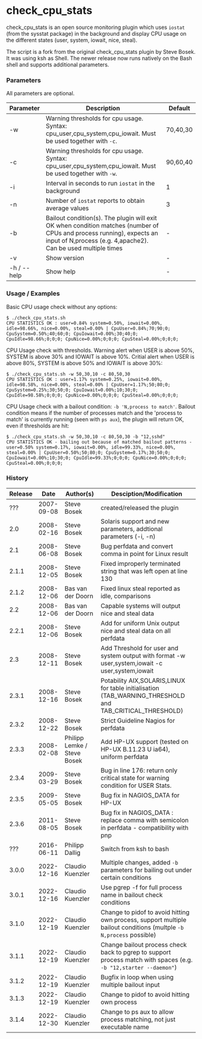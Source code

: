 # check_cpu_stats
check_cpu_stats is an open source monitoring plugin which uses `iostat` (from the sysstat package) in the background and display CPU usage on the different states (user, system, iowait, nice, steal).

The script is a fork from the original check_cpu_stats plugin by Steve Bosek. It was using ksh as Shell. The newer release now runs natively on the Bash shell and supports additional parameters.


### Parameters

All parameters are optional.

| Parameter | Description | Default |
| ----------| ----------- | ------- |
| -w | Warning thresholds for cpu usage. Syntax: cpu_user,cpu_system,cpu_iowait. Must be used together with `-c`. | 70,40,30 |
| -c | Warning thresholds for cpu usage. Syntax: cpu_user,cpu_system,cpu_iowait. Must be used together with `-w`. | 90,60,40 |
| -i | Interval in seconds to run `iostat` in the background | 1 |
| -n | Number of `iostat` reports to obtain average values | 3 |
| -b | Bailout condition(s). The plugin will exit OK when condition matches (number of CPUs and process running), expects an input of N,process (e.g. 4,apache2). Can be used multiple times | - |
| -v | Show version | - |
| -h / --help | Show help | - |



### Usage / Examples
Basic CPU usage check without any options:

```
$ ./check_cpu_stats.sh 
CPU STATISTICS OK : user=0.84% system=0.50%, iowait=0.00%, idle=98.66%, nice=0.00%, steal=0.00% | CpuUser=0.84%;70;90;0; CpuSystem=0.50%;40;60;0; CpuIowait=0.00%;30;40;0; CpuIdle=98.66%;0;0;0; CpuNice=0.00%;0;0;0; CpuSteal=0.00%;0;0;0;
```

CPU Usage check with thresholds. Warning alert when USER is above 50%, SYSTEM is above 30% and IOWAIT is above 10%. Critial alert when USER is above 80%, SYSTEM is above 50% and IOWAIT is above 30%:

```
$ ./check_cpu_stats.sh -w 50,30,10 -c 80,50,30
CPU STATISTICS OK : user=1.17% system=0.25%, iowait=0.00%, idle=98.58%, nice=0.00%, steal=0.00% | CpuUser=1.17%;50;80;0; CpuSystem=0.25%;30;50;0; CpuIowait=0.00%;10;30;0; CpuIdle=98.58%;0;0;0; CpuNice=0.00%;0;0;0; CpuSteal=0.00%;0;0;0;
```

CPU Usage check with a bailout condition: `-b 'N,process to match'`. Bailout condition means if the number of processes match and the 'process to match' is currently running (seen with `ps aux`), the plugin will return OK, even if thresholds are hit:

```
$ ./check_cpu_stats.sh -w 50,30,10 -c 80,50,30 -b "12,sshd"
CPU STATISTICS OK - bailing out because of matched bailout patterns - user=0.50% system=0.17%, iowait=0.00%, idle=99.33%, nice=0.00%, steal=0.00% | CpuUser=0.50%;50;80;0; CpuSystem=0.17%;30;50;0; CpuIowait=0.00%;10;30;0; CpuIdle=99.33%;0;0;0; CpuNice=0.00%;0;0;0; CpuSteal=0.00%;0;0;0;
```





### History

| Release | Date | Author(s) | Desciption/Modification |
| --------| ---- | --------- | ------------------------|
| ???     | 2007-09-08 | Steve Bosek | created/released the plugin |
| 2.0     | 2008-02-16 | Steve Bosek | Solaris support and new parameters, addtional parameters (-i, -n) |
| 2.1     | 2008-06-08 | Steve Bosek | Bug perfdata and convert comma in point for Linux result |
| 2.1.1   | 2008-12-05 | Steve Bosek | Fixed improperly terminated string that was left open at line 130 |
| 2.1.2   | 2008-12-06 | Bas van der Doorn | Fixed linux steal reported as idle, comparisons |
| 2.2     | 2008-12-06 | Bas van der Doorn | Capable systems will output nice and steal data |
| 2.2.1   | 2008-12-06 | Steve Bosek | Add for uniform Unix output nice and steal data on all perfdata |
| 2.3     | 2008-12-11 | Steve Bosek | Add Threshold for user and system output with format -w user,system,iowait -c user,system,iowait |
| 2.3.1   | 2008-12-16 | Steve Bosek | Potability AIX,SOLARIS,LINUX for table initialisation (TAB_WARNING_THRESHOLD and TAB_CRITICAL_THRESHOLD) |
| 2.3.2   | 2008-12-22 | Steve Bosek | Strict Guideline Nagios for perfdata |
| 2.3.3   | 2008-02-08 | Philipp Lemke / Steve Bosek | Add HP-UX support (tested on HP-UX B.11.23 U ia64), uniform perfdata |
| 2.3.4   | 2009-03-29 | Steve Bosek | Bug in line 176: return only critical state for warning condition for USER Stats. |
| 2.3.5   | 2009-05-05 | Steve Bosek | Bug fix in NAGIOS_DATA for HP-UX |
| 2.3.6   | 2011-08-05 | Steve Bosek | Bug fix in NAGIOS_DATA : replace comma with semicolon in perfdata - compatibility with pnp |
| ???   | 2016-06-11 | Philipp Dallig | Switch from ksh to bash |
| 3.0.0   | 2022-12-16 | Claudio Kuenzler | Multiple changes, added `-b` parameters for bailing out under certain conditions |
| 3.0.1   | 2022-12-16 | Claudio Kuenzler | Use pgrep -f for full process name in bailout check conditions |
| 3.1.0   | 2022-12-19 | Claudio Kuenzler | Change to pidof to avoid hitting own process, support multiple bailout conditions (multple `-b N,process` possible) |
| 3.1.1   | 2022-12-19 | Claudio Kuenzler | Change bailout process check back to pgrep to support process match with spaces (e.g. `-b "12,starter --daemon"`) |
| 3.1.2   | 2022-12-19 | Claudio Kuenzler | Bugfix in loop when using multiple bailout input |
| 3.1.3   | 2022-12-19 | Claudio Kuenzler | Change to pidof to avoid hitting own process |
| 3.1.4   | 2022-12-30 | Claudio Kuenzler | Change to ps aux to allow process matching, not just executable name |
